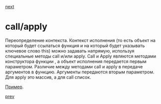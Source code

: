<a href="03.md">next</a>

<h1>call/apply</h1>

<div>
    Переопределение контекста.
    Контекст исполнения (то есть объект на который будет ссылаться функция и на который будет указывать ключевое слово this) можно задавать напрямую,
    используя специальные методы call и/или apply.
    Call и Apply являются методами конструктора функции , а объект исполнения передается первым параметром.
    Различие между методами call и apply в передаче аргументов в функцию.
    Аргументы передаются вторым параметром. Для apply это массив, а для call список.

<br/>

<a href="https://codepen.io/paawel/pen/ypjrbR?editors=0012">Пример</a>.
</div>

<a href="01.md">prev</a>
